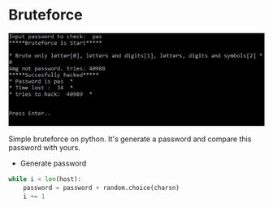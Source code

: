 # Bruteforce

![Banner](https://github.com/Ninnjah/bruteforce/blob/master/banner.JPG)

Simple bruteforce on python.
It's generate a password and compare this password with yours.

- Generate password
```python
while i < len(host):
    password = password + random.choice(charsn)
    i += 1
```
